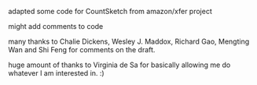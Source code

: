 adapted some code for CountSketch from amazon/xfer project

might add comments to code

many thanks to Chalie Dickens, Wesley J. Maddox, Richard Gao, Mengting Wan and Shi Feng for comments on the draft. 

huge amount of thanks to Virginia de Sa for basically allowing me do whatever I am interested in. :)  
